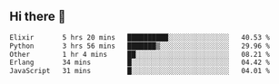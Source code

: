 ## Hi there 👋

<!--
**whirlun/whirlun** is a ✨ _special_ ✨ repository because its `README.md` (this file) appears on your GitHub profile.

Here are some ideas to get you started:

- 🔭 I’m currently working on ...
- 🌱 I’m currently learning ...
- 👯 I’m looking to collaborate on ...
- 🤔 I’m looking for help with ...
- 💬 Ask me about ...
- 📫 How to reach me: ...
- 😄 Pronouns: ...
- ⚡ Fun fact: ...
-->
<!--START_SECTION:waka-->

```txt
Elixir       5 hrs 20 mins   ██████████░░░░░░░░░░░░░░░   40.53 %
Python       3 hrs 56 mins   ███████▒░░░░░░░░░░░░░░░░░   29.96 %
Other        1 hr 4 mins     ██░░░░░░░░░░░░░░░░░░░░░░░   08.21 %
Erlang       34 mins         █░░░░░░░░░░░░░░░░░░░░░░░░   04.42 %
JavaScript   31 mins         █░░░░░░░░░░░░░░░░░░░░░░░░   04.01 %
```

<!--END_SECTION:waka-->
